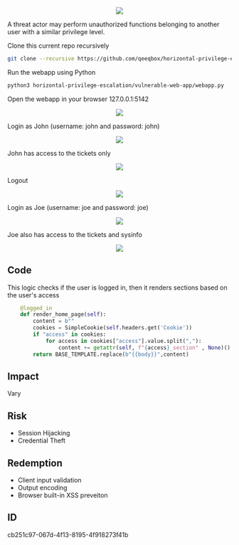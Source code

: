 <p align="center"> <img src="https://raw.githubusercontent.com/qeeqbox/vertical-privilege-escalation/content/horizontal-privilege-escalation.svg"></p>

A threat actor may perform unauthorized functions belonging to another user with a similar privilege level.

Clone this current repo recursively
```sh
git clone --recursive https://github.com/qeeqbox/horizontal-privilege-escalation
```
Run the webapp using Python
```sh
python3 horizontal-privilege-escalation/vulnerable-web-app/webapp.py
```
Open the webapp in your browser 127.0.0.1:5142
<p align="center"> <img src="https://raw.githubusercontent.com/qeeqbox/vertical-privilege-escalation/content/1.png"></p>
Login as John (username: john and password: john)
<p align="center"> <img src="https://raw.githubusercontent.com/qeeqbox/vertical-privilege-escalation/content/2.png"></p>
John has access to the tickets only
<p align="center"> <img src="https://raw.githubusercontent.com/qeeqbox/vertical-privilege-escalation/content/3.png"></p>
Logout
<p align="center"> <img src="https://raw.githubusercontent.com/qeeqbox/vertical-privilege-escalation/content/4.png"></p>
Login as Joe (username: joe and password: joe)
<p align="center"> <img src="https://raw.githubusercontent.com/qeeqbox/vertical-privilege-escalation/content/5.png"></p>
Joe also has access to the tickets and sysinfo
<p align="center"> <img src="https://raw.githubusercontent.com/qeeqbox/vertical-privilege-escalation/content/6.png"></p>

## Code
This logic checks if the user is logged in, then it renders sections based on the user's access
```py
    @logged_in
    def render_home_page(self):
        content = b""
        cookies = SimpleCookie(self.headers.get('Cookie'))
        if "access" in cookies:
            for access in cookies["access"].value.split(","):
                content += getattr(self, f"{access}_section" , None)()
        return BASE_TEMPLATE.replace(b"{{body}}",content)
```
 
## Impact
Vary

## Risk
- Session Hijacking
- Credential Theft

## Redemption
- Client input validation
- Output encoding
- Browser built-in XSS preveiton

## ID
cb251c97-067d-4f13-8195-4f918273f41b
